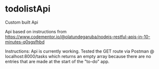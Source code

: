 # todolistApi
Custom built Api

Api based on instructions from https://www.codementor.io/@olatundegaruba/nodejs-restful-apis-in-10-minutes-q0sgsfhbd

Instructions:
Api is currently working. Tested the GET route via Postman @ localhost:8000/tasks which returns an empty array because there are no
entries that are made at the start of the "to-do" app.

